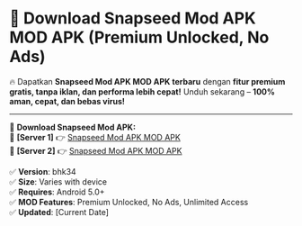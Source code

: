 # 🚀 Download Snapseed Mod APK MOD APK (Premium Unlocked, No Ads)  

🔥 Dapatkan **Snapseed Mod APK MOD APK terbaru** dengan **fitur premium gratis, tanpa iklan, dan performa lebih cepat!** Unduh sekarang – **100% aman, cepat, dan bebas virus!**  

---


🔽 **Download Snapseed Mod APK:**  
🔹 **[Server 1]** 👉 [Snapseed Mod APK MOD APK](https://apkcomod.com?title=Snapseed_Mod_APK)  
🔹 **[Server 2]** 👉 [Snapseed Mod APK MOD APK](https://apkcomod.com?title=Snapseed_Mod_APK)  


✅ **Version**: bhk34  
✅ **Size**: Varies with device  
✅ **Requires**: Android 5.0+  
✅ **MOD Features**: Premium Unlocked, No Ads, Unlimited Access  
✅ **Updated**: [Current Date]  